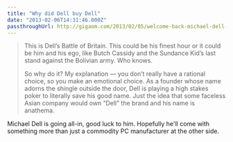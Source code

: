 ```yaml
---
title: "Why did Dell buy Dell"
date: "2013-02-06T14:31:46.000Z"
passthroughUrl: http://gigaom.com/2013/02/05/welcome-back-michael-dell-its-time-to-reclaim-your-name/
---
```


> This is Dell’s Battle of Britain. This could be his finest hour or it could be him and his ego, like Butch Cassidy and the Sundance Kid’s last stand against the Bolivian army. Who knows.
> 
> So why do it? My explanation — you don’t really have a rational choice, so you make an emotional choice. As a founder whose name adorns the shingle outside the door, Dell is playing a high stakes poker to literally save his good name. Just the idea that some faceless Asian company would own “Dell” the brand and his name is anathema.

Michael Dell is going all-in, good luck to him. Hopefully he'll come with something more than just a commodity PC manufacturer at the other side.